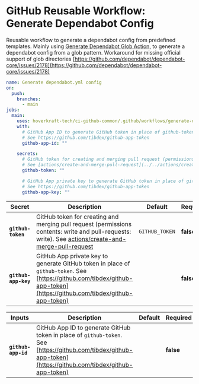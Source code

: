<!-- start title -->

# GitHub Reusable Workflow: Generate Dependabot Config

<!-- end title -->
<!-- start description -->

Reusable workflow to generate a dependabot config from predefined templates.
Mainly using [Generate Dependabot Glob Action](https://github.com/marketplace/actions/generate-dependabot-glob), to generate a dependabot config from a glob pattern.
Workaround for missing official support of glob directories [https://github.com/dependabot/dependabot-core/issues/2178](https://github.com/dependabot/dependabot-core/issues/2178)

<!-- end description -->
<!-- start contents -->
<!-- end contents -->
<!-- start usage -->

```yaml
name: Generate dependabot.yml config
on:
  push:
    branches:
      - main
jobs:
  main:
    uses: hoverkraft-tech/ci-github-common/.github/workflows/generate-dependabot-config.yml@0.7.2
    with:
      # GitHub App ID to generate GitHub token in place of github-token.
      # See https://github.com/tibdex/github-app-token
      github-app-id: ""

    secrets:
      # GitHub token for creating and merging pull request (permissions contents: write and pull-requests: write).
      # See [actions/create-and-merge-pull-request](../../actions/create-and-merge-pull-request)
      github-token: ""

      # GitHub App private key to generate GitHub token in place of github-token.
      # See https://github.com/tibdex/github-app-token
      github-app-key: ""
```

<!-- end usage -->
<!-- start secrets -->

| **Secret**                      | **Description**                                                                                                                                                                                     | **Default**               | **Required** |
| ------------------------------- | --------------------------------------------------------------------------------------------------------------------------------------------------------------------------------------------------- | ------------------------- | ------------ |
| **<code>github-token</code>**   | GitHub token for creating and merging pull request (permissions contents: write and pull-requests: write). See [actions/create-and-merge-pull-request](../../actions/create-and-merge-pull-request) | <code>GITHUB_TOKEN</code> | **false**    |
| **<code>github-app-key</code>** | GitHub App private key to generate GitHub token in place of <code>github-token</code>. See [https://github.com/tibdex/github-app-token](https://github.com/tibdex/github-app-token)                 | <code></code>             | **false**    |

<!-- end secrets -->
<!-- start inputs -->

| **Inputs**                     | **Description**                                                                                                                                                            | **Default**   | **Required** |
| ------------------------------ | -------------------------------------------------------------------------------------------------------------------------------------------------------------------------- | ------------- | ------------ |
| **<code>github-app-id</code>** | GitHub App ID to generate GitHub token in place of <code>github-token</code>. See [https://github.com/tibdex/github-app-token](https://github.com/tibdex/github-app-token) | <code></code> | **false**    |

<!-- end inputs -->

<!-- start outputs -->
<!-- end outputs -->
<!-- start [.github/ghadocs/examples/] -->
<!-- end [.github/ghadocs/examples/] -->
